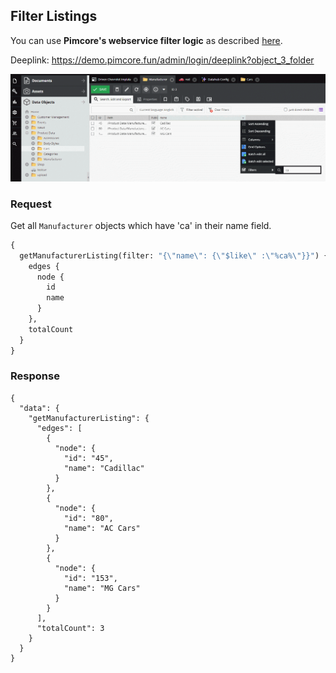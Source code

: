 ## Filter Listings

You can use __Pimcore's webservice filter logic__
as described [here](https://pimcore.com/docs/5.x/Development_Documentation/Web_Services/Query_Filters.html).

Deeplink: https://demo.pimcore.fun/admin/login/deeplink?object_3_folder

![Filtered Grid](../img/graphql/filtering.png)

### Request

Get all `Manufacturer` objects which have 'ca' in their name field. 

```graphql
{
  getManufacturerListing(filter: "{\"name\": {\"$like\" :\"%ca%\"}}") {
    edges {
      node {
        id
        name
      }
    },
    totalCount    
  }
}
```

### Response

```
{
  "data": {
    "getManufacturerListing": {
      "edges": [
        {
          "node": {
            "id": "45",
            "name": "Cadillac"
          }
        },
        {
          "node": {
            "id": "80",
            "name": "AC Cars"
          }
        },
        {
          "node": {
            "id": "153",
            "name": "MG Cars"
          }
        }
      ],
      "totalCount": 3
    }
  }
}
```


